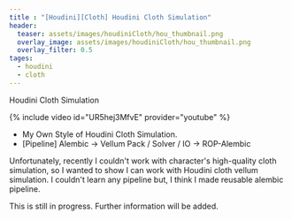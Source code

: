 ```yaml
---
title : "[Houdini][Cloth] Houdini Cloth Simulation"
header:
  teaser: assets/images/houdiniCloth/hou_thumbnail.png
  overlay_image: assets/images/houdiniCloth/hou_thumbnail.png
  overlay_filter: 0.5
tages:
  - houdini
  - cloth
---
```


Houdini Cloth Simulation

{% include video id="UR5hej3MfvE" provider="youtube" %}

- My Own Style of Houdini Cloth Simulation.
- [Pipeline] Alembic -> Vellum Pack / Solver / IO -> ROP-Alembic

Unfortunately, recently I couldn't work with character's high-quality cloth simulation, so I wanted to show I can work with Houdini cloth vellum simulation.
I couldn't learn any pipeline but, I think I made reusable alembic pipeline.

This is still in progress. Further information will be added.
